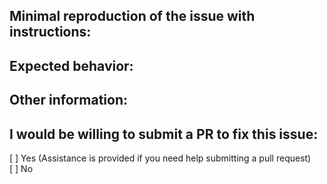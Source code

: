 <!--

* Please fill out this template with all the relevant information so we can
  understand what's going on and fix the issue. We appreciate bugs filed and PRs
  submitted!

* Please make sure that you are familiar with and follow the Code of Conduct for
  this project (found in the CODE_OF_CONDUCT.md file).

-->

## Minimal reproduction of the issue with instructions:

## Expected behavior:

## Other information:

## I would be willing to submit a PR to fix this issue:

[ ] Yes (Assistance is provided if you need help submitting a pull request)  
[ ] No

<!--

If you are willing to submit a PR but are a bit unsure, feel free to check out the [Contributors Guide](CONTRIBUTING.md) for useful tips and hints that help you get started.

-->
